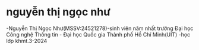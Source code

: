 # nguyễn thị ngọc như
-Nguyễn Thị Ngọc Như(MSSV:24521278)-sinh viên năm nhất trường Đại học Công nghệ Thông tin - Đại học Quốc gia Thành phố Hồ Chí Minh(UIT)
-học lớp khmt.3-2024

